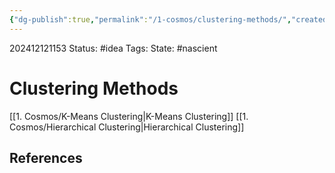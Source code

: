 ```yaml
---
{"dg-publish":true,"permalink":"/1-cosmos/clustering-methods/","created":"2025-01-22T11:17:14.095-05:00","updated":"2024-12-12T12:00:40.788-05:00"}
---
```


202412121153
Status: #idea
Tags: 
State: #nascient
# Clustering Methods


[[1. Cosmos/K-Means Clustering\|K-Means Clustering]]
[[1. Cosmos/Hierarchical Clustering\|Hierarchical Clustering]]
## References
